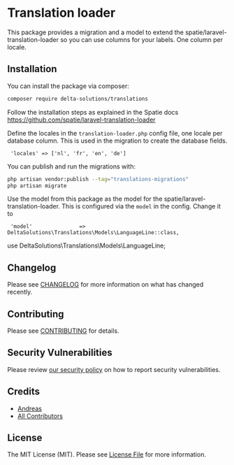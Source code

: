 # Translation loader

This package provides a migration and a model to extend the spatie/laravel-translation-loader so you can use columns for your labels.  One column per locale.


## Installation

You can install the package via composer:

```bash
composer require delta-solutions/translations
```

Follow the installation steps as explained in the Spatie docs https://github.com/spatie/laravel-translation-loader

Define the locales in the `translation-loader.php` config file, one locale per database column.  This is used in the migration to create the database fields.

```
 'locales' => ['nl', 'fr', 'en', 'de']   
```

You can publish and run the migrations with:

```bash
php artisan vendor:publish --tag="translations-migrations"
php artisan migrate
```

Use the model from this package as the model for the spatie/laravel-translation-loader. This is configured via the `model` in the config. Change it to

```
 'model'               =>  DeltaSolutions\Translations\Models\LanguageLine::class,
```

use DeltaSolutions\Translations\Models\LanguageLine;
## Changelog

Please see [CHANGELOG](CHANGELOG.md) for more information on what has changed recently.

## Contributing

Please see [CONTRIBUTING](CONTRIBUTING.md) for details.

## Security Vulnerabilities

Please review [our security policy](../../security/policy) on how to report security vulnerabilities.

## Credits

- [Andreas](https://github.com/Delta-Solutions)
- [All Contributors](../../contributors)

## License

The MIT License (MIT). Please see [License File](LICENSE.md) for more information.
